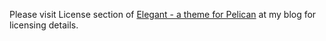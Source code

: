 Please visit License section of [Elegant - a theme for Pelican](http://oncrashreboot.com/pelican-elegant) at my blog for licensing details.
